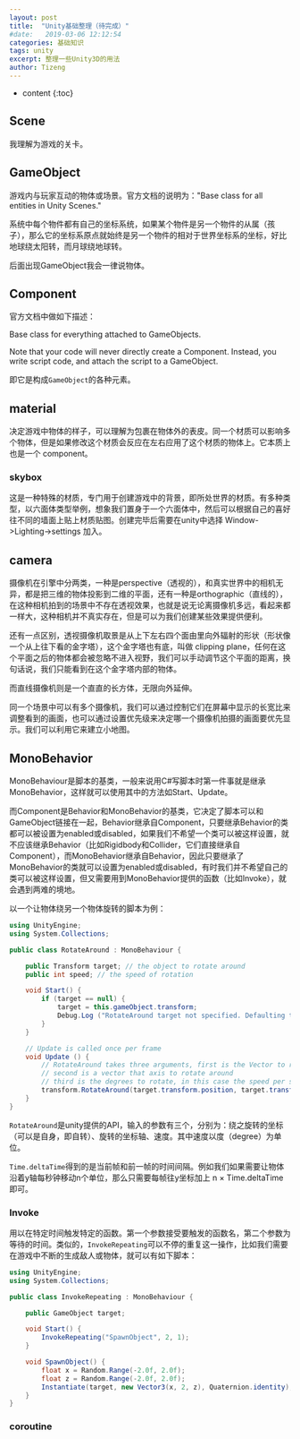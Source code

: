 ```yaml
---
layout: post
title:  "Unity基础整理（待完成）"
#date:   2019-03-06 12:12:54
categories: 基础知识
tags: unity
excerpt: 整理一些Unity3D的用法
author: Tizeng
---
```


* content
{:toc}

## Scene

我理解为游戏的关卡。

## GameObject

游戏内与玩家互动的物体或场景。官方文档的说明为："Base class for all entities in Unity Scenes."

系统中每个物件都有自己的坐标系统，如果某个物件是另一个物件的从属（孩子），那么它的坐标系原点就始终是另一个物件的相对于世界坐标系的坐标，好比地球绕太阳转，而月球绕地球转。

后面出现GameObject我会一律说物体。

## Component

官方文档中做如下描述：

Base class for everything attached to GameObjects.

Note that your code will never directly create a Component. Instead, you write script code, and attach the script to a GameObject.

即它是构成`GameObject`的各种元素。

## material

决定游戏中物体的样子，可以理解为包裹在物体外的表皮。同一个材质可以影响多个物体，但是如果修改这个材质会反应在左右应用了这个材质的物体上。它本质上也是一个 component。

### skybox

这是一种特殊的材质，专门用于创建游戏中的背景，即所处世界的材质。有多种类型，以六面体类型举例，想象我们置身于一个六面体中，然后可以根据自己的喜好往不同的墙面上贴上材质贴图。创建完毕后需要在unity中选择 Window->Lighting->settings 加入。

## camera

摄像机在引擎中分两类，一种是perspective（透视的），和真实世界中的相机无异，都是把三维的物体投影到二维的平面，还有一种是orthographic（直线的），在这种相机拍到的场景中不存在透视效果，也就是说无论离摄像机多远，看起来都一样大，这种相机并不真实存在，但是可以为我们创建某些效果提供便利。

还有一点区别，透视摄像机取景是从上下左右四个面由里向外辐射的形状（形状像一个从上往下看的金字塔），这个金字塔也有底，叫做 clipping plane，任何在这个平面之后的物体都会被忽略不进入视野，我们可以手动调节这个平面的距离，换句话说，我们只能看到在这个金字塔内部的物体。

而直线摄像机则是一个直直的长方体，无限向外延伸。

同一个场景中可以有多个摄像机，我们可以通过控制它们在屏幕中显示的长宽比来调整看到的画面，也可以通过设置优先级来决定哪一个摄像机拍摄的画面要优先显示。我们可以利用它来建立小地图。

## MonoBehavior

MonoBehaviour是脚本的基类，一般来说用C#写脚本时第一件事就是继承MonoBehavior，这样就可以使用其中的方法如Start、Update。

而Component是Behavior和MonoBehavior的基类，它决定了脚本可以和GameObject链接在一起，Behavior继承自Component，只要继承Behavior的类都可以被设置为enabled或disabled，如果我们不希望一个类可以被这样设置，就不应该继承Behavior（比如Rigidbody和Collider，它们直接继承自Component），而MonoBehavior继承自Behavior，因此只要继承了MonoBehavior的类就可以设置为enabled或disabled，有时我们并不希望自己的类可以被这样设置，但又需要用到MonoBehavior提供的函数（比如Invoke），就会遇到两难的境地。

以一个让物体绕另一个物体旋转的脚本为例：

```c#
using UnityEngine;
using System.Collections;

public class RotateAround : MonoBehaviour {

    public Transform target; // the object to rotate around
    public int speed; // the speed of rotation

    void Start() {
        if (target == null) {
            target = this.gameObject.transform;
            Debug.Log ("RotateAround target not specified. Defaulting to parent GameObject");
        }
    }

    // Update is called once per frame
    void Update () {
        // RotateAround takes three arguments, first is the Vector to rotate around
        // second is a vector that axis to rotate around
        // third is the degrees to rotate, in this case the speed per second
        transform.RotateAround(target.transform.position, target.transform.up, speed * Time.deltaTime);
    }
}
```

`RotateAround`是unity提供的API，输入的参数有三个，分别为：绕之旋转的坐标（可以是自身，即自转）、旋转的坐标轴、速度。其中速度以度（degree）为单位。

`Time.deltaTime`得到的是当前帧和前一帧的时间间隔。例如我们如果需要让物体沿着y轴每秒钟移动n个单位，那么只需要每帧往y坐标加上 n × Time.deltaTime 即可。

### Invoke

用以在特定时间触发特定的函数。第一个参数接受要触发的函数名，第二个参数为等待的时间。类似的，`InvokeRepeating`可以不停的重复这一操作，比如我们需要在游戏中不断的生成敌人或物体，就可以有如下脚本：

```c#
using UnityEngine;
using System.Collections;

public class InvokeRepeating : MonoBehaviour {

    public GameObject target;

    void Start() {
        InvokeRepeating("SpawnObject", 2, 1);
    }

    void SpawnObject() {
        float x = Random.Range(-2.0f, 2.0f);
        float z = Random.Range(-2.0f, 2.0f);
        Instantiate(target, new Vector3(x, 2, z), Quaternion.identity);
    }
}
```

### coroutine